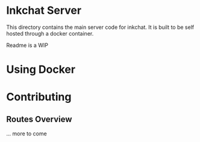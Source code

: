 # Inkchat Server

This directory contains the main server code for inkchat. It is built to be self hosted through a docker container.

Readme is a WIP

# Using Docker

# Contributing

## Routes Overview

... more to come
